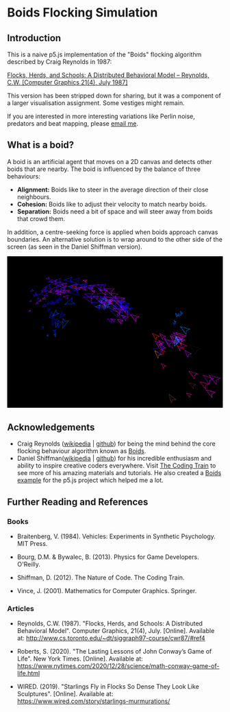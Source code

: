 # Boids Flocking Simulation

## Introduction 

This is a naive p5.js implementation of the "Boids" flocking algorithm described by Craig Reynolds in 1987:

[Flocks, Herds, and Schools: A Distributed Behavioral Model – Reynolds, C.W. [Computer Graphics 21(4), July 1987]](http://www.cs.toronto.edu/~dt/siggraph97-course/cwr87/#ref4)

This version has been stripped down for sharing, but it was a component of a larger visualisation assignment. Some vestiges might remain.

If you are interested in more interesting variations like Perlin noise, predators and beat mapping, please [email me](https://github.com/gstarch). 

## What is a boid?

A boid is an artificial agent that moves on a 2D canvas and detects other boids that are nearby. The boid is influenced by the balance of three behaviours:
- **Alignment:** Boids like to steer in the average direction of their close neighbours.
- **Cohesion:** Boids like to adjust their velocity to match nearby boids.
- **Separation:** Boids need a bit of space and will steer away from boids that crowd them.

In addition, a centre-seeking force is applied when boids approach canvas boundaries. An alternative solution is to wrap around to the other side of the screen (as seen in the Daniel Shiffman version).

![Boid Flock](boids.png)

## Acknowledgements

- Craig Reynolds ([wikipedia](https://en.wikipedia.org/wiki/Craig_Reynolds_(computer_graphics)) | [github](https://github.com/cwreynolds)) for being the mind behind the core flocking behaviour algorithm known as [Boids](https://en.wikipedia.org/wiki/Boids).
- Daniel Shiffman([wikipedia](https://en.wikipedia.org/wiki/Daniel_Shiffman) | [github](https://github.com/shiffman)) for his incredible enthusiasm and ability to inspire creative coders everywhere. Visit [The Coding Train](https://thecodingtrain.com/) to see more of his amazing materials and tutorials. He also created a [Boids example](https://p5js.org/examples/simulate-flocking.html) for the p5.js project which helped me a lot.

## Further Reading and References

### Books

- Braitenberg, V. (1984). Vehicles: Experiments in Synthetic Psychology. MIT Press.

- Bourg, D.M. & Bywalec, B. (2013). Physics for Game Developers. O'Reilly.

- Shiffman, D. (2012). The Nature of Code. The Coding Train.

- Vince, J. (2001). Mathematics for Computer Graphics. Springer.

### Articles

- Reynolds, C.W. (1987). "Flocks, Herds, and Schools: A Distributed Behavioral Model". Computer Graphics, 21(4), July. [Online]. Available at: http://www.cs.toronto.edu/~dt/siggraph97-course/cwr87/#ref4

- Roberts, S. (2020). "The Lasting Lessons of John Conway’s Game of Life". New York Times. [Online]. Available at: https://www.nytimes.com/2020/12/28/science/math-conway-game-of-life.html

- WIRED. (2019). "Starlings Fly in Flocks So Dense They Look Like Sculptures". [Online]. Available at: https://www.wired.com/story/starlings-murmurations/
